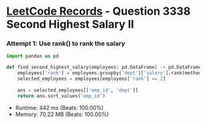 # [LeetCode Records](../../README.md) - Question 3338 Second Highest Salary II

### Attempt 1: Use rank() to rank the salary
```py
import pandas as pd

def find_second_highest_salary(employees: pd.DataFrame) -> pd.DataFrame:
    employees['rank'] = employees.groupby('dept')['salary'].rank(method='dense', ascending=False)
    selected_employees = employees[employees['rank'] == 2]
    
    ans = selected_employees[['emp_id', 'dept']]
    return ans.sort_values('emp_id')
```
- Runtime: 442 ms (Beats: 100.00%)
- Memory: 70.22 MB (Beats: 100.00%)

<br>
